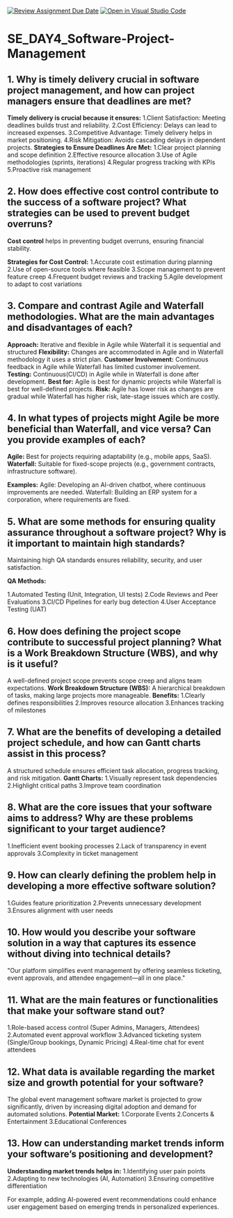 [![Review Assignment Due Date](https://classroom.github.com/assets/deadline-readme-button-22041afd0340ce965d47ae6ef1cefeee28c7c493a6346c4f15d667ab976d596c.svg)](https://classroom.github.com/a/9pw6JKcu)
[![Open in Visual Studio Code](https://classroom.github.com/assets/open-in-vscode-2e0aaae1b6195c2367325f4f02e2d04e9abb55f0b24a779b69b11b9e10269abc.svg)](https://classroom.github.com/online_ide?assignment_repo_id=18609293&assignment_repo_type=AssignmentRepo)
# SE_DAY4_Software-Project-Management
## 1. Why is timely delivery crucial in software project management, and how can project managers ensure that deadlines are met?

**Timely delivery is crucial because it ensures:**
1.Client Satisfaction: Meeting deadlines builds trust and reliability.
2.Cost Efficiency: Delays can lead to increased expenses.
3.Competitive Advantage: Timely delivery helps in market positioning.
4.Risk Mitigation: Avoids cascading delays in dependent projects.
**Strategies to Ensure Deadlines Are Met:**
1.Clear project planning and scope definition
2.Effective resource allocation
3.Use of Agile methodologies (sprints, iterations)
4.Regular progress tracking with KPIs
5.Proactive risk management

## 2. How does effective cost control contribute to the success of a software project? What strategies can be used to prevent budget overruns?

**Cost control** helps in preventing budget overruns, ensuring financial stability.

**Strategies for Cost Control:**
1.Accurate cost estimation during planning
2.Use of open-source tools where feasible
3.Scope management to prevent feature creep
4.Frequent budget reviews and tracking
5.Agile development to adapt to cost variations

## 3. Compare and contrast Agile and Waterfall methodologies. What are the main advantages and disadvantages of each?

**Approach:** Iterative and flexible in Agile while Waterfall it is sequential and structured
**Flexibility:** Changes are accommodated in Agile and in Waterfall methodology it uses a strict plan.
**Customer Involvement:** Continuous feedback in Agile while Waterfall has limited customer involvement.
**Testing:** Continuous(CI/CD) in Agile while in Waterfall is done after development.
**Best for:** Agile is best for dynamic projects while Waterfall is best for well-defined projects.
**Risk:** Agile has lower risk as changes are gradual while Waterfall has higher risk, late-stage issues which are costly.

## 4. In what types of projects might Agile be more beneficial than Waterfall, and vice versa? Can you provide examples of each?

**Agile:** Best for projects requiring adaptability (e.g., mobile apps, SaaS).
**Waterfall:** Suitable for fixed-scope projects (e.g., government contracts, infrastructure software).

**Examples:**
Agile: Developing an AI-driven chatbot, where continuous improvements are needed.
Waterfall: Building an ERP system for a corporation, where requirements are fixed.

## 5. What are some methods for ensuring quality assurance throughout a software project? Why is it important to maintain high standards?

Maintaining high QA standards ensures reliability, security, and user satisfaction.

**QA Methods:**

1.Automated Testing (Unit, Integration, UI tests)
2.Code Reviews and Peer Evaluations
3.CI/CD Pipelines for early bug detection
4.User Acceptance Testing (UAT)

## 6. How does defining the project scope contribute to successful project planning? What is a Work Breakdown Structure (WBS), and why is it useful?

A well-defined project scope prevents scope creep and aligns team expectations.
**Work Breakdown Structure (WBS):**
A hierarchical breakdown of tasks, making large projects more manageable.
**Benefits:**
1.Clearly defines responsibilities
2.Improves resource allocation
3.Enhances tracking of milestones

## 7. What are the benefits of developing a detailed project schedule, and how can Gantt charts assist in this process?

A structured schedule ensures efficient task allocation, progress tracking, and risk mitigation.
**Gantt Charts:**
1.Visually represent task dependencies
2.Highlight critical paths
3.Improve team coordination

## 8. What are the core issues that your software aims to address? Why are these problems significant to your target audience?

1.Inefficient event booking processes
2.Lack of transparency in event approvals
3.Complexity in ticket management

## 9. How can clearly defining the problem help in developing a more effective software solution?

1.Guides feature prioritization
2.Prevents unnecessary development
3.Ensures alignment with user needs

## 10. How would you describe your software solution in a way that captures its essence without diving into technical details?

"Our platform simplifies event management by offering seamless ticketing, event approvals, and attendee engagement—all in one place."

## 11. What are the main features or functionalities that make your software stand out?

1.Role-based access control (Super Admins, Managers, Attendees)
2.Automated event approval workflow
3.Advanced ticketing system (Single/Group bookings, Dynamic Pricing)
4.Real-time chat for event attendees

## 12. What data is available regarding the market size and growth potential for your software?

The global event management software market is projected to grow significantly, driven by increasing digital adoption and demand for automated solutions.
**Potential Market:**
1.Corporate Events
2.Concerts & Entertainment
3.Educational Conferences

## 13. How can understanding market trends inform your software’s positioning and development?

**Understanding market trends helps in:**
1.Identifying user pain points
2.Adapting to new technologies (AI, Automation)
3.Ensuring competitive differentiation

For example, adding AI-powered event recommendations could enhance user engagement based on emerging trends in personalized experiences.
